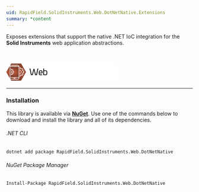 ```yaml
---
uid: RapidField.SolidInstruments.Web.DotNetNative.Extensions
summary: *content
---
```


<!--
Copyright (c) RapidField LLC. Licensed under the MIT License. See LICENSE.txt in the project root for license information.
-->

Exposes extensions that support the native .NET IoC integration for the **Solid Instruments** web application abstractions.

<br />

![Web label](../images/Label.Web.300w.png)
- - -

### Installation

This library is available via [**NuGet**](https://docs.microsoft.com/en-us/nuget/quickstart/install-and-use-a-package-in-visual-studio). Use one of the commands below to download and install the library and all of its dependencies.

###### .NET CLI

```shell
dotnet add package RapidField.SolidInstruments.Web.DotNetNative
```

###### NuGet Package Manager

```shell
Install-Package RapidField.SolidInstruments.Web.DotNetNative
```